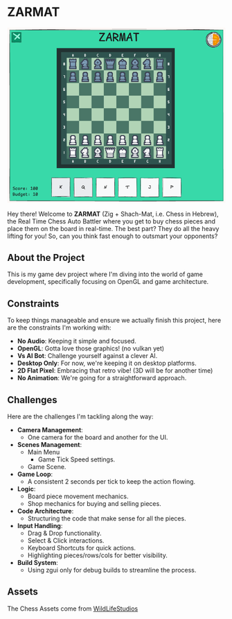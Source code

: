 # ZARMAT

![ZARMAT](./docs/zarmat.png)

Hey there! Welcome to **ZARMAT** (Zig + Shach-Mat, i.e. Chess in Hebrew), the Real Time Chess Auto Battler where you get to buy chess pieces and place them on the board in real-time. The best part? They do all the heavy lifting for you! So, can you think fast enough to outsmart your opponents?

## About the Project

This is my game dev project where I'm diving into the world of game development, specifically focusing on OpenGL and game architecture.

## Constraints

To keep things manageable and ensure we actually finish this project, here are the constraints I'm working with:

- **No Audio**: Keeping it simple and focused.
- **OpenGL**: Gotta love those graphics! (no vulkan yet)
- **Vs AI Bot**: Challenge yourself against a clever AI.
- **Desktop Only**: For now, we're keeping it on desktop platforms.
- **2D Flat Pixel**: Embracing that retro vibe! (3D will be for another time)
- **No Animation**: We're going for a straightforward approach.

## Challenges

Here are the challenges I'm tackling along the way:

- **Camera Management**:
  - One camera for the board and another for the UI.
- **Scenes Management**:
  - Main Menu
    - Game Tick Speed settings.
  - Game Scene.
- **Game Loop**:
  - A consistent 2 seconds per tick to keep the action flowing.
- **Logic**:
  - Board piece movement mechanics.
  - Shop mechanics for buying and selling pieces.
- **Code Architecture**:
  - Structuring the code that make sense for all the pieces.
- **Input Handling**:
  - Drag & Drop functionality.
  - Select & Click interactions.
  - Keyboard Shortcuts for quick actions.
  - Highlighting pieces/rows/cols for better visibility.
- **Build System**:
  - Using zgui only for debug builds to streamline the process.

## Assets

The Chess Assets come from [WildLifeStudios](https://wildlifestudios.itch.io/chess-set-pixel-art)
